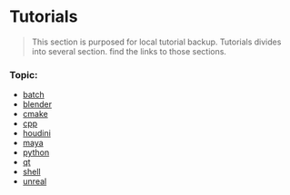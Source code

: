 # Tutorials

> This section is purposed for local tutorial backup. Tutorials divides into several section. find the links to
those sections.

### Topic:
- [batch](./tutorials/batch/README.md)
- [blender](./tutorials/blender/README.md)
- [cmake](./tutorials/cmake/README.md)
- [cpp](./tutorials/cpp/README.md)
- [houdini](./tutorials/houdini/README.md)
- [maya](./tutorials/maya/README.md)
- [python](./tutorials/python/README.md)
- [qt](./tutorials/qt/README.md)
- [shell](./tutorials/shell/README.md)
- [unreal](./tutorials/unreal/README.md)
